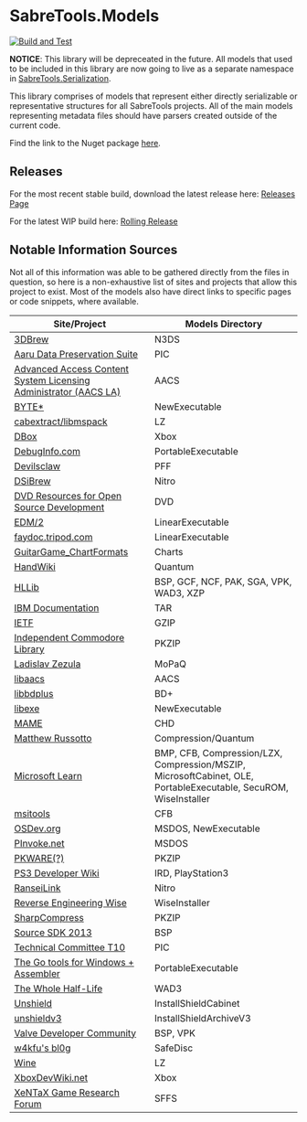 # SabreTools.Models

[![Build and Test](https://github.com/SabreTools/SabreTools.Models/actions/workflows/build_and_test.yml/badge.svg?branch=main)](https://github.com/SabreTools/SabreTools.Models/actions/workflows/build_and_test.yml)

**NOTICE**: This library will be depreceated in the future. All models that used to be included in this library are now going to live as a separate namespace in [SabreTools.Serialization](https://github.com/SabreTools/SabreTools.Serialization).

This library comprises of models that represent either directly serializable or representative structures for all SabreTools projects. All of the main models representing metadata files should have parsers created outside of the current code.

Find the link to the Nuget package [here](https://www.nuget.org/packages/SabreTools.Models).

## Releases

For the most recent stable build, download the latest release here: [Releases Page](https://github.com/SabreTools/SabreTools.Models/releases)

For the latest WIP build here: [Rolling Release](https://github.com/SabreTools/SabreTools.Models/releases/rolling)

## Notable Information Sources

Not all of this information was able to be gathered directly from the files in question, so here is a non-exhaustive list of sites and projects that allow this project to exist. Most of the models also have direct links to specific pages or code snippets, where available.

| Site/Project | Models Directory |
| --- | --- |
| [3DBrew](https://www.3dbrew.org/wiki/Main_Page) | N3DS |
| [Aaru Data Preservation Suite](https://github.com/aaru-dps) | PIC |
| [Advanced Access Content System Licensing Administrator (AACS LA)](https://aacsla.com/) | AACS |
| [BYTE*](https://web.archive.org/web/20240703222951/https://bytepointer.com/index.htm) | NewExecutable |
| [cabextract/libmspack](https://www.cabextract.org.uk/) | LZ |
| [DBox](https://dbox.tools/) | Xbox |
| [DebugInfo.com](https://www.debuginfo.com/index.html) | PortableExecutable |
| [Devilsclaw](https://devilsclaws.net/) | PFF |
| [DSiBrew](https://dsibrew.org/wiki/Main_Page) | Nitro |
| [DVD Resources for Open Source Development](https://dvd.sourceforge.net/) | DVD |
| [EDM/2](https://www.edm2.com/index.php/Main_Page) | LinearExecutable |
| [faydoc.tripod.com](https://faydoc.tripod.com/formats/) | LinearExecutable |
| [GuitarGame_ChartFormats](https://github.com/TheNathannator/GuitarGame_ChartFormats/) | Charts |
| [HandWiki](https://handwiki.org/wiki/Start) | Quantum |
| [HLLib](https://github.com/RavuAlHemio/hllib/) | BSP, GCF, NCF, PAK, SGA, VPK, WAD3, XZP |
| [IBM Documentation](https://www.ibm.com/docs/en) | TAR |
| [IETF](https://www.ietf.org/) | GZIP |
| [Independent Commodore Library](https://petlibrary.tripod.com/) | PKZIP |
| [Ladislav Zezula](http://zezula.net/en/tools/main.html) | MoPaQ |
| [libaacs](https://code.videolan.org/videolan/libaacs/) | AACS |
| [libbdplus](https://github.com/mwgoldsmith/bdplus) | BD+ |
| [libexe](https://github.com/libyal/libexe/) | NewExecutable |
| [MAME](https://github.com/mamedev/mame/) | CHD |
| [Matthew Russotto](http://www.russotto.net/quantumcomp.html) | Compression/Quantum |
| [Microsoft Learn](https://learn.microsoft.com/en-us/) | BMP, CFB, Compression/LZX, Compression/MSZIP, MicrosoftCabinet, OLE, PortableExecutable, SecuROM, WiseInstaller |
| [msitools](https://github.com/GNOME/msitools/) | CFB |
| [OSDev.org](https://wiki.osdev.org/Expanded_Main_Page) | MSDOS, NewExecutable |
| [PInvoke.net](http://www.pinvoke.net/index.aspx) | MSDOS |
| [PKWARE(?)](https://pkware.cachefly.net/webdocs/casestudies/APPNOTE.TXT) | PKZIP |
| [PS3 Developer Wiki](https://www.psdevwiki.com/ps3/) | IRD, PlayStation3 |
| [RanseiLink](https://github.com/Deijin27/RanseiLink) | Nitro |
| [Reverse Engineering Wise](https://codeberg.org/CYBERDEV/REWise) | WiseInstaller |
| [SharpCompress](https://github.com/adamhathcock/sharpcompress) | PKZIP |
| [Source SDK 2013](https://github.com/ValveSoftware/source-sdk-2013) | BSP |
| [Technical Committee T10](https://www.t10.org/) | PIC |
| [The Go tools for Windows + Assembler](https://www.godevtool.com/) | PortableExecutable |
| [The Whole Half-Life](https://twhl.info/wiki/page/Specification:_WAD3) | WAD3 |
| [Unshield](https://github.com/twogood/unshield) | InstallShieldCabinet |
| [unshieldv3](https://github.com/wfr/unshieldv3) | InstallShieldArchiveV3 |
| [Valve Developer Community](https://developer.valvesoftware.com/wiki/Main_Page) | BSP, VPK |
| [w4kfu's bl0g](https://web.archive.org/web/20250206143756/http://blog.w4kfu.com/) | SafeDisc |
| [Wine](https://github.com/wine-mirror/wine/) | LZ |
| [XboxDevWiki.net](https://xboxdevwiki.net/Main_Page) | Xbox |
| [XeNTaX Game Research Forum](http://web.archive.org/web/20231031162306/https://forum.xentax.com/) | SFFS |
